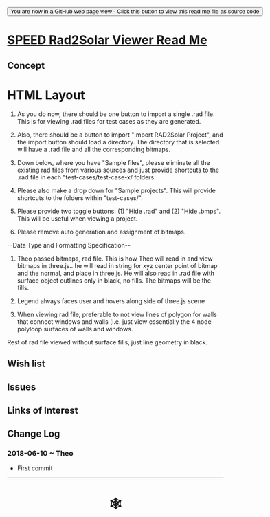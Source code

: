 <span style=display:none; >[You are now in a GitHub source code view - click this link to view Read Me file as a web page](http://www.ladybug.tools/spider/index.html#sandbox/speed-rad2solar-viewer/README.md "View file as a web page." ) </span>

<div><input type=button onclick="window.location.href='https://github.com/ladybug-tools/spider/tree/master/sandbox/speed-rad2solar-viewer/README.md'"
value="You are now in a GitHub web page view - Click this button to view this read me file as source code" ><div>

# [SPEED Rad2Solar Viewer Read Me]( #sandbox/speed-rad2solar-viewer/README.md )


## Concept

# HTML Layout

1. As you do now, there should be one button to import a single .rad file. This is for viewing .rad files for test cases as they are generated.

2. Also, there should be a button to import "Import RAD2Solar Project", and the import button should load a directory. The directory that is selected will have a .rad file and all the corresponding bitmaps.

3. Down below, where you have "Sample files", please eliminate all the existing rad files from various sources and just provide shortcuts to the .rad file in each "test-cases/test-case-x/ folders.

4. Please also make a drop down for "Sample projects". This will provide shortcuts to the folders within "test-cases/".

5. Please provide two toggle buttons: (1) "Hide .rad" and (2) "Hide .bmps". This will be useful when viewing a project.

6. Please remove auto generation and assignment of bitmaps.

--Data Type and Formatting Specification--

1. Theo passed bitmaps, rad file. This is how Theo will read in and view bitmaps in three.js…he will read in string for xyz center point of bitmap and the normal, and place in three.js. He will also read in .rad file with surface object outlines only in black, no fills. The bitmaps will be the fills.

2. Legend always faces user and hovers along side of three.js scene

3. When viewing rad file, preferable to not view lines of polygon for walls that connect windows and walls (i.e. just view essentially the 4 node polyloop surfaces of walls and windows.

Rest of rad file viewed without surface fills, just line geometry in black.

<!--
## [SPEED Rad2Solar Viewer]( http://www.ladybug.tools/spider/sandbox/speed-rad2solar-viewer/index.html )

<iframe class=iframeReadMe src=http://www.ladybug.tools/spider/sandbox/speed-rad2solar-viewer/index.html width=100% height=400px >Iframes are not displayed on github.com</iframe>

_Latest project here_

-->

## Wish list


## Issues



## Links of Interest



## Change Log

### 2018-06-10 ~ Theo

* First commit


***

# <center title="hello!" ><a href=javascript:window.scrollTo(0,0); style=text-decoration:none; > &#x1f578; </a></center>



